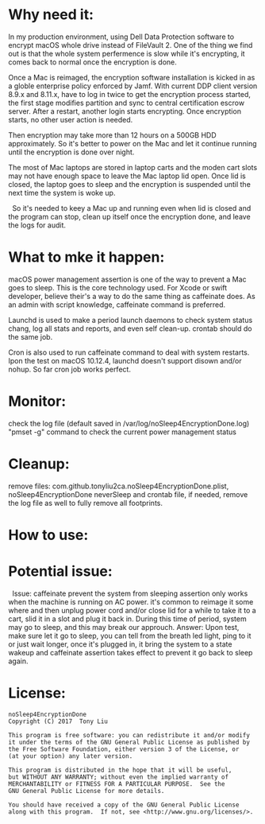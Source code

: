 Why need it:
============
   In my production environment, using Dell Data Protection software to encrypt macOS whole drive instead of FileVault 2. One of the thing we find out is that the whole system perfermence is slow while it's encrypting, it comes back to normal once the encryption is done.
   
   Once a Mac is reimaged, the encryption software installation is kicked in as a globle enterprise policy enforced by Jamf. With current DDP client version 8.9.x and 8.11.x, have to log in twice to get the encryption process started, the first stage modifies partition and sync to central certification escrow server. After a restart, another login starts encrypting. Once encryption starts, no other user action is needed.
   
   Then encryption may take more than 12 hours on a 500GB HDD approximately. So it's better to power on the Mac and let it continue running until the encryption is done over night.
   
   The most of Mac laptops are stored in laptop carts and the moden cart slots may not have enough space to leave the Mac laptop lid open. Once lid is closed, the laptop goes to sleep and the encryption is suspended until the next time the system is woke up.

   So it's needed to keey a Mac up and running even when lid is closed and the program can stop, clean up itself once the encryption done, and leave the logs for audit.

What to mke it happen:
=====================
   macOS power management assertion is one of the way to prevent a Mac goes to sleep. This is the core technology used. For Xcode or swift developer, believe their's a way to do the same thing as caffeinate does. As an admin with script knowledge, caffeinate command is preferred.
  
  Launchd is used to make a period launch daemons to check system status chang, log all stats and reports, and even self clean-up. crontab should do the same job.
  
  Cron is also used to run caffeinate command to deal with system restarts. Ipon the test on macOS 10.12.4, launchd doesn't support disown and/or nohup. So far cron job works perfect.

Monitor:
========
  check the log file (default saved in /var/log/noSleep4EncryptionDone.log)
  "pmset -g" command to check the current power management status

Cleanup:
========
  remove files: com.github.tonyliu2ca.noSleep4EncryptionDone.plist, noSleep4EncryptionDone neverSleep and crontab file,
  if needed, remove the log file as well to fully remove all footprints.

How to use:
===========


Potential issue:
===========
   Issue: caffeinate prevent the system from sleeping assertion only works when the machine is running on AC power. it's common to reimage it some where and then unplug power cord and/or close lid for a while to take it to a cart, slid it in a slot and plug it back in. During this time of period, system may go to sleep, and this may break our approuch.
   Answer: Upon test, make sure let it go to sleep, you can tell from the breath led light, ping to it or just wait longer, once it's plugged in, it bring the system to a state wakeup and caffeinate assertion takes effect to prevent it go back to sleep again.


License:
========
    noSleep4EncryptionDone
    Copyright (C) 2017  Tony Liu

    This program is free software: you can redistribute it and/or modify
    it under the terms of the GNU General Public License as published by
    the Free Software Foundation, either version 3 of the License, or
    (at your option) any later version.

    This program is distributed in the hope that it will be useful,
    but WITHOUT ANY WARRANTY; without even the implied warranty of
    MERCHANTABILITY or FITNESS FOR A PARTICULAR PURPOSE.  See the
    GNU General Public License for more details.

    You should have received a copy of the GNU General Public License
    along with this program.  If not, see <http://www.gnu.org/licenses/>.
